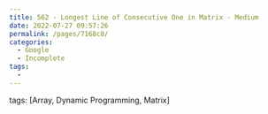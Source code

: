 ```yaml
---
title: 562 - Longest Line of Consecutive One in Matrix - Medium
date: 2022-07-27 09:57:26
permalink: /pages/7168c8/
categories:
  - Google
  - Incomplete
tags:
  - 
---
```

tags: [Array, Dynamic Programming, Matrix]
